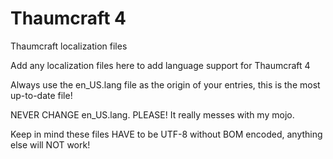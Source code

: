 Thaumcraft 4
============

Thaumcraft localization files

Add any localization files here to add language support for Thaumcraft 4

Always use the en_US.lang file as the origin of your entries, this is the most up-to-date file!

NEVER CHANGE en_US.lang. PLEASE! It really messes with my mojo.

Keep in mind these files HAVE to be UTF-8 without BOM encoded, anything else will NOT work!

